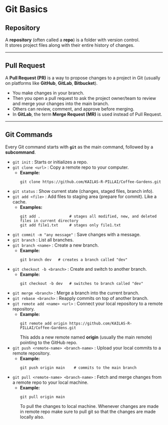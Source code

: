 # Git Basics

## Repository
A **repository** (often called a **repo**) is a folder with version control.  
It stores project files along with their entire history of changes.  

---

## Pull Request
A **Pull Request (PR)** is a way to propose changes to a project in Git (usually on platforms like **GitHub**, **GitLab**, **Bitbucket**).  

- You make changes in your branch.  
- Then you open a pull request to ask the project owner/team to review and merge your changes into the main branch.  
- Others can review, comment, and approve before merging.  
- In **GitLab**, the term **Merge Request (MR)** is used instead of Pull Request.  

---

## Git Commands
Every Git command starts with **`git`** as the main command, followed by a **subcommand**.  

- `git init` : Starts or initializes a repo.  
- `git clone <url>` : Copy a remote repo to your computer.  
  - **Example:**  
    ```
    git clone https://github.com/KAILAS-R-PILLAI/Coffee-Gardens.git
    ```
- `git status` : Show current state (changes, staged files, branch info).  
- `git add <file>` : Add files to staging area (prepare for commit). Like a cache.  
  - **Examples:**  
    ```
    git add .             # stages all modified, new, and deleted files in current directory  
    git add file1.txt     # stages only file1.txt  
    ```
- `git commit -m "any message"` : Save changes with a message.  
- `git branch` : List all branches.  
- `git branch <name>` : Create a new branch.  
  - **Example:**  
    ```
    git branch dev   # creates a branch called "dev"
    ```
- `git checkout -b <branch>` : Create and switch to another branch.  
  - **Example:**  
    ```
    git checkout -b dev   # switches to branch called "dev"
    ```
- `git merge <branch>` : Merge a branch into the current branch.  
- `git rebase <branch>` : Reapply commits on top of another branch.  
- `git remote add <name> <url>` : Connect your local repository to a remote repository.  
  - **Example:**  
    ```
    git remote add origin https://github.com/KAILAS-R-PILLAI/Coffee-Gardens.git
    ```
    This adds a new remote named **origin** (usually the main remote) pointing to the GitHub repo.  
- `git push <remote-name> <branch-name>` : Upload your local commits to a remote repository.  
  - **Example:**  
    ```
    git push origin main    # commits to the main branch
    ```
- `git pull <remote-name> <branch-name>` : Fetch and merge changes from a remote repo to your local machine.  
  - **Example:**  
    ```
    git pull origin main
    ```
    To pull the changes to local machine. Whenever changes are made in remote repo make sure to pull git so that the changes are made locally also.
